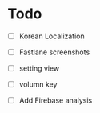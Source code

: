 # Todo 

- [ ] Korean Localization
- [ ] Fastlane screenshots
- [ ] setting view
- [ ] volumn key
- [ ] Add Firebase analysis

